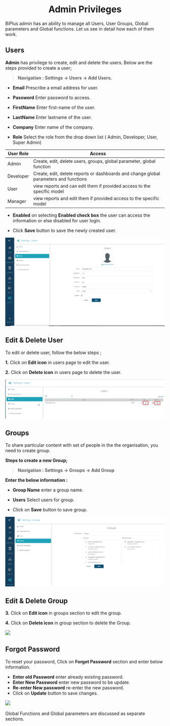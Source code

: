  <center><h1>Admin Privileges</h1></center>
 
BiPlus admin has an ability to manage all Users, User Groups, Global parameters and Global functions. Let us see in detail how each of them work.

## Users

 **Admin** has privilege to create, edit and delete the users. Below are the steps provided to create a user;
 
 > **Navigation : Settings → Users →  Add Users.**

- **Email** Prescribe a email address for user.

- **Password** Enter password to access.

- **FirstName** Enter first-name of the user.

- **LastName** Enter lastname of the user. 

- **Company** Enter name of the company.

- **Role** Select the role from the drop down list ( Admin, Developer, User, Super Admin)


| User Role |  Access|
|--|--|
| Admin | Create, edit, delete users, groups, global parameter, global function |
|Developer|Create, edit, delete reports or dashboards and change global parameters and functions|
|User|view reports and can edit them if provided access to the specific model|
|Manager|view reports and edit them if provided access to the specific model|

- **Enabled** on selecting **Enabled check box** the user can access the information or else disabled for user login.

- Click **Save** button to save the newly created user.

![enter image description here](https://raw.githubusercontent.com/sv18042016/fp1/34ae99ea80597fc08c96c787a88d8951979862b1/images/users.png)


## Edit & Delete User

To edit or delete user, follow the below steps ;

**1.** Click on **Edit icon** in users page to edit the user.

**2.** Click on **Delete icon** in users page to delete the user.

![enter image description here](https://raw.githubusercontent.com/sv18042016/fp1/fed976f79b3ba765a8bc3b9ca665de4de0fd2681/images/user_edit.png)

## Groups

To share particular content with set of people in the the organisation, you need to create group. 

**Steps to create a new Group;**

>**Navigation : Settings → Groups → Add Group**

**Enter the below information :**

- **Group Name** enter a group name.

- **Users** Select  users for group.

- Click on **Save** button to save group.

![enter image description here](https://raw.githubusercontent.com/sv18042016/fp1/b6af863fbeb6584b8a139d0f303840ab6893da5e/images/groups.png)



## Edit & Delete Group


**3.**  Click on **Edit icon** in groups section  to edit the group.

**4.**  Click on **Delete icon** in group section to delete the Group.

![
](https://raw.githubusercontent.com/sv18042016/fp1/fd56add1685021d091d8ca9707727ef8f9658517/images/edit%20and%20delete.png)

## Forgot Password

To reset your password, Click on **Forget Password** section and enter below information.

- **Enter old Password** enter already existing password.
- **Enter New Password** enter new password to be update.
- **Re-enter New password** re-enter the new password.
- Click on **Update** button to save changes.

![
](https://raw.githubusercontent.com/sv18042016/fp1/f683be669b3d7c4820801c33ab6b96cf3aed5a7c/images/forgot_password.png)

Global Functions and Global parameters are discussed as separate sections.
<!--stackedit_data:
eyJoaXN0b3J5IjpbLTEwMjE1NTQwNDgsLTE3MDM0NDEzNDQsNz
Q4NDYwNzkyLDEwMjg3NjYxNDgsLTEwMzA5NDM3MiwtMTgxNDA3
NTgzNiwtNzgxMTA0NDgsMjUwMDk3MzQyLC0xMTM2MTg3OTYyLD
E5MTUxODc5MSwtMTc4MzE2Mzg2LC0xODg4MTYyNzg0LC02MzE5
NzU1MzcsLTE5ODYzMzEwNjgsODY3MzUwMDQwLDE2NjI3NjAzMj
AsLTE3ODA3Mzg5MjIsMTcwMTcwNDM4OSwxNjk4NTUxMjY2LDQ2
NTc2NjgxNl19
-->